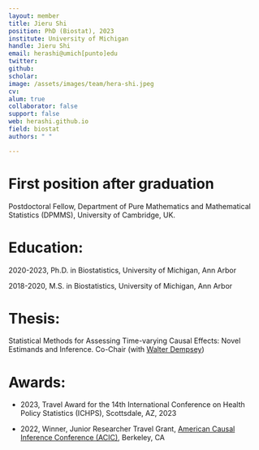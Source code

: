 ```yaml
---
layout: member
title: Jieru Shi
position: PhD (Biostat), 2023
institute: University of Michigan
handle: Jieru Shi
email: herashi@umich[punto]edu
twitter: 
github: 
scholar: 
image: /assets/images/team/hera-shi.jpeg
cv: 
alum: true
collaborator: false
support: false                                  
web: herashi.github.io
field: biostat
authors: " "

---
```


# First position after graduation

Postdoctoral Fellow, Department of Pure Mathematics and Mathematical Statistics (DPMMS), University of Cambridge, UK. 

# Education:

2020-2023, Ph.D. in Biostatistics, University of Michigan, Ann Arbor

2018-2020, M.S. in Biostatistics, University of Michigan, Ann Arbor

# Thesis:

Statistical Methods for Assessing Time-varying Causal Effects: Novel Estimands and Inference. Co-Chair (with [Walter Dempsey](https://wdempsey.github.io/))


# Awards:


* 2023, Travel Award for the 14th International Conference on Health Policy Statistics (ICHPS), Scottsdale, AZ, 2023

* 2022, Winner, Junior Researcher Travel Grant, [American Causal Inference Conference (ACIC)](https://ctml.berkeley.edu/american-causal-inference-conference-2022), Berkeley, CA
